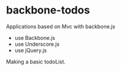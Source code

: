 backbone-todos
==============

Applications based on Mvc with backbone.js

* use Backbone.js 
* use Underscore.js
* use jQuery.js

Making a basic todoList.


